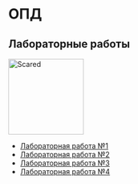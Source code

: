 # ОПД
## Лабораторные работы

<img alt="Scared" src="https://github.com/maxbarsukov/itmo/blob/master/.docs/scared.gif" height="150">

- [Лабораторная работа №1](./lab1)
- [Лабораторная работа №2](./lab2)
- [Лабораторная работа №3](./lab3)
- [Лабораторная работа №4](./lab4)
